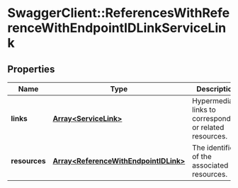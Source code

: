 # SwaggerClient::ReferencesWithReferenceWithEndpointIDLinkServiceLink

## Properties
Name | Type | Description | Notes
------------ | ------------- | ------------- | -------------
**links** | [**Array&lt;ServiceLink&gt;**](ServiceLink.md) | Hypermedia links to corresponding or related resources. | [optional] 
**resources** | [**Array&lt;ReferenceWithEndpointIDLink&gt;**](ReferenceWithEndpointIDLink.md) | The identifiers of the associated resources. | [optional] 

